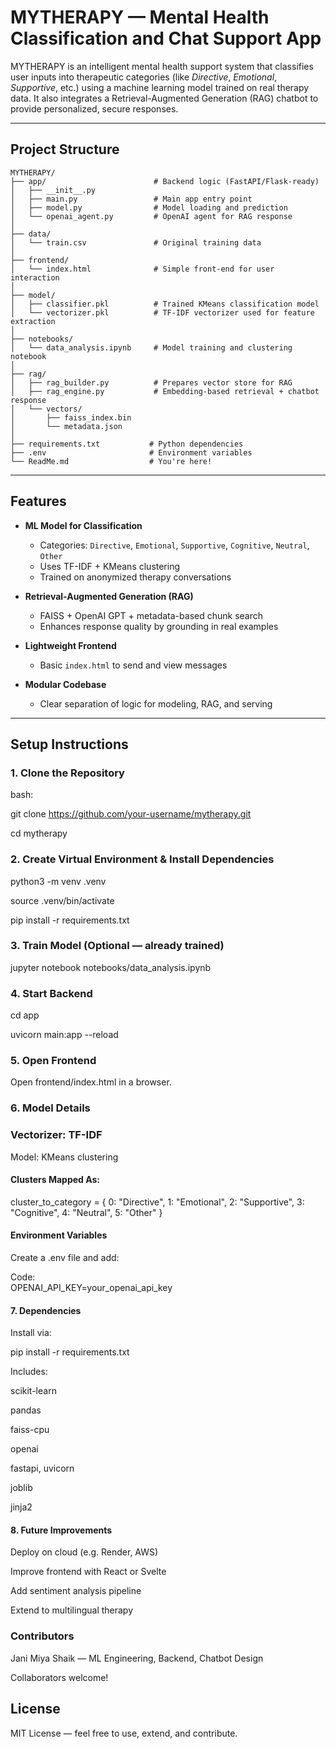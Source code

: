 #  MYTHERAPY — Mental Health Classification and Chat Support App

MYTHERAPY is an intelligent mental health support system that classifies user inputs into therapeutic categories (like *Directive*, *Emotional*, *Supportive*, etc.) using a machine learning model trained on real therapy data. It also integrates a Retrieval-Augmented Generation (RAG) chatbot to provide personalized, secure responses.

---

##  Project Structure

```
MYTHERAPY/
├── app/                        # Backend logic (FastAPI/Flask-ready)
│   ├── __init__.py
│   ├── main.py                 # Main app entry point
│   ├── model.py                # Model loading and prediction
│   └── openai_agent.py         # OpenAI agent for RAG response
│
├── data/
│   └── train.csv               # Original training data
│
├── frontend/
│   └── index.html              # Simple front-end for user interaction
│
├── model/
│   ├── classifier.pkl          # Trained KMeans classification model
│   └── vectorizer.pkl          # TF-IDF vectorizer used for feature extraction
│
├── notebooks/
│   └── data_analysis.ipynb     # Model training and clustering notebook
│
├── rag/
│   ├── rag_builder.py          # Prepares vector store for RAG
│   ├── rag_engine.py           # Embedding-based retrieval + chatbot response
│   └── vectors/
│       ├── faiss_index.bin
│       └── metadata.json
│
├── requirements.txt           # Python dependencies
├── .env                       # Environment variables
└── ReadMe.md                  # You're here!
```



---

##  Features

- **ML Model for Classification**  
  - Categories: `Directive`, `Emotional`, `Supportive`, `Cognitive`, `Neutral`, `Other`
  - Uses TF-IDF + KMeans clustering
  - Trained on anonymized therapy conversations

- **Retrieval-Augmented Generation (RAG)**  
  - FAISS + OpenAI GPT + metadata-based chunk search  
  - Enhances response quality by grounding in real examples

- **Lightweight Frontend**  
  - Basic `index.html` to send and view messages

- **Modular Codebase**  
  - Clear separation of logic for modeling, RAG, and serving

---

##  Setup Instructions

### 1. Clone the Repository
bash: 

git clone https://github.com/your-username/mytherapy.git

cd mytherapy

### 2. Create Virtual Environment & Install Dependencies

python3 -m venv .venv

source .venv/bin/activate

pip install -r requirements.txt

### 3. Train Model (Optional — already trained)

jupyter notebook notebooks/data_analysis.ipynb

### 4. Start Backend

cd app

uvicorn main:app --reload


### 5. Open Frontend

Open frontend/index.html in a browser.

### 6. Model Details
### Vectorizer: TF-IDF

Model: KMeans clustering

#### Clusters Mapped As:

cluster_to_category = {
    0: "Directive",
    1: "Emotional",
    2: "Supportive",
    3: "Cognitive",
    4: "Neutral",
    5: "Other"
}


#### Environment Variables

Create a .env file and add:

Code:  
   OPENAI_API_KEY=your_openai_api_key

#### 7. Dependencies
Install via:

pip install -r requirements.txt

Includes:

scikit-learn

pandas

faiss-cpu

openai

fastapi, uvicorn

joblib

jinja2

#### 8. Future Improvements
Deploy on cloud (e.g. Render, AWS)

Improve frontend with React or Svelte

Add sentiment analysis pipeline

Extend to multilingual therapy

### Contributors
Jani Miya Shaik — ML Engineering, Backend, Chatbot Design

Collaborators welcome!

## License
MIT License — feel free to use, extend, and contribute.
